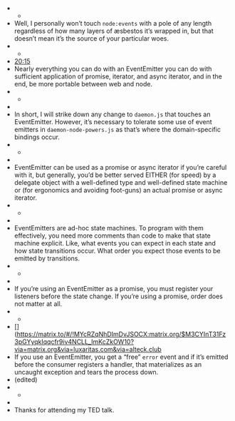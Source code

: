 - -
- Well, I personally won’t touch `node:events` with a pole of any length regardless of how many layers of æsbestos it’s wrapped in, but that doesn’t mean it’s the source of your particular woes.
- -
- [20:15](https://matrix.to/#/!MYcRZqNhDImDvJSOCX:matrix.org/$QHm7kjibzingWopaBuSYqTQMoUHorMnp3JSTI6mhdvI?via=matrix.org&via=luxaritas.com&via=alteck.club)
- Nearly everything you can do with an EventEmitter you can do with sufficient application of promise, iterator, and async iterator, and in the end, be more portable between web and node.
- -
- [](https://matrix.to/#/!MYcRZqNhDImDvJSOCX:matrix.org/$pmdtrv59MfSLSxmA6EawJX5y6PXgpIitN4Xh2el0cko?via=matrix.org&via=luxaritas.com&via=alteck.club)
- In short, I will strike down any change to `daemon.js` that touches an EventEmitter. However, it’s necessary to tolerate some use of event emitters in `daemon-node-powers.js` as that’s where the domain-specific bindings occur.
- -
- [](https://matrix.to/#/!MYcRZqNhDImDvJSOCX:matrix.org/$OReP7xc8ITdkL9hUIiP3jwzLOyUuCQI_7fj38DZ7bbw?via=matrix.org&via=luxaritas.com&via=alteck.club)
- EventEmitter can be used as a promise or async iterator if you’re careful with it, but generally, you’d be better served EITHER (for speed) by a delegate object with a well-defined type and well-defined state machine or (for ergonomics and avoiding foot-guns) an actual promise or async iterator.
- -
- [](https://matrix.to/#/!MYcRZqNhDImDvJSOCX:matrix.org/$SHdA3PPl_3TDNFf7y6S0eqouQu_XjC1eGCBftJ3yrvA?via=matrix.org&via=luxaritas.com&via=alteck.club)
- EventEmitters are ad-hoc state machines. To program with them effectively, you need more comments than code to make that state machine explicit. Like, what events you can expect in each state and how state transitions occur. What order you expect those events to be emitted by transitions.
- -
- [](https://matrix.to/#/!MYcRZqNhDImDvJSOCX:matrix.org/$bqem5QDeedzP5BmuyvuXedv-BY8zXfwcd_OwMPIxB6o?via=matrix.org&via=luxaritas.com&via=alteck.club)
- If you’re using an EventEmitter as a promise, you must register your listeners before the state change. If you’re using a promise, order does not matter at all.
- -
- [](https://matrix.to/#/!MYcRZqNhDImDvJSOCX:matrix.org/$M3CYInT31Fz3pGYyqkIqqcfr9iv4NCLL_ImKcZkOW10?via=matrix.org&via=luxaritas.com&via=alteck.club
- If you use an EventEmitter, you get a “free” `error` event and if it’s emitted before the consumer registers a handler, that materializes as an uncaught exception and tears the process down.
- (edited)
- -
- [](https://matrix.to/#/!MYcRZqNhDImDvJSOCX:matrix.org/$j9kMmG6943khEttTaxASbpq6x26QycbZJLa88gY0DIA?via=matrix.org&via=luxaritas.com&via=alteck.club)
- Thanks for attending my TED talk.
